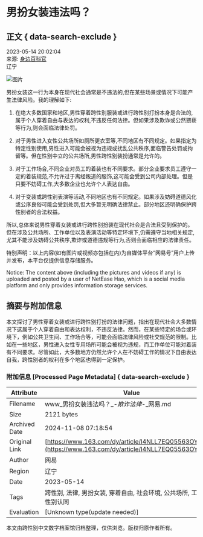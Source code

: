 # 男扮女装违法吗？

## 正文 { data-search-exclude }


2023-05-14 20:02:04  
来源: [身边百科官](https://www.163.com/dy/media/T1683642009995.html)  
辽宁  

![图片](https://static.ws.126.net/163/f2e/dy_media/dy_media/static/images/ipLocation.f6d00eb.svg)

男扮女装这一行为本身在现代社会通常是不违法的,但在某些场景或情况下可能产生法律风险。我的理解如下:

1. 在绝大多数国家和地区,男性穿着跨性别服装或进行跨性别打扮本身是合法的,属于个人穿着自由与表达的权利,不违反任何法律。但如果涉及欺诈或公然猥亵等行为,则会面临法律处罚。

2. 对于男性进入女性公共场所如厕所更衣室等,不同地区有不同规定。如果指定为特定性别使用,男性进入可能会被视为违规或扰乱公共秩序,面临警告处罚或拘留等。但在性别中立的公共场所,男性跨性别装扮通常是允许的。

3. 对于工作场合,不同企业对员工的着装也有不同要求。部分企业要求员工遵守一定的着装规范,不允许过于离经叛道的服饰,这可能会受到公司内部处理。但是只要不妨碍工作,大多数企业也允许个人表达自由。

4. 对于变装或跨性别表演等活动,不同地区也有不同规定。如果涉及妨碍道德风化或公序良俗可能会受到处罚,但大多暂无明确法律禁止。部分地区还明确保护跨性别者的合法权益。

所以,总体来说男性穿着女装或进行跨性别扮装在现代社会是合法且受到保护的。但在涉及公共场所、工作单位以及表演活动等特定环境下,仍需遵守当地相关规定,尤其不能涉及妨碍公共秩序,欺诈或道德违规等行为,否则会面临相应的法律责任。

特别声明：以上内容(如有图片或视频亦包括在内)为自媒体平台“网易号”用户上传并发布，本平台仅提供信息存储服务。

Notice: The content above (including the pictures and videos if any) is uploaded and posted by a user of NetEase Hao, which is a social media platform and only provides information storage services.

## 摘要与附加信息

<!-- tcd_abstract -->
本文探讨了男性穿着女装或进行跨性别打扮的法律问题，指出在现代社会大多数情况下这属于个人穿着自由和表达权利，不违反法律。然而，在某些特定的场合或环境下，例如公共卫生间、工作场合等，可能会面临法律风险或社交规范的限制。比如在一些地区，男性进入女性专用场所可能会被视为违规，而工作单位可能对着装有不同要求。尽管如此，大多数地方仍然允许个人在不妨碍工作的情况下自由表达自我，跨性别者的权利在多个地区也得到一定保护。
<!-- tcd_abstract_end -->

### 附加信息 [Processed Page Metadata] { data-search-exclude }

| Attribute       | Value                                  |
|-----------------|----------------------------------------|
| Filename        | www_男扮女装违法吗？_-_欺诈法律_-_网易.md                             |
| Size            | 2121 bytes                           |
| Archived Date   | 2024-11-08 07:18:54                             |
| Original Link   | [https://www.163.com/dy/article/I4NLL7EQ05563OY7.html](https://www.163.com/dy/article/I4NLL7EQ05563OY7.html)                       |
| Author          | 网易                               |
| Region          | 辽宁                               |
| Date            | 2023-05-14                                 |
| Tags            | 跨性别, 法律, 男扮女装, 穿着自由, 社会环境, 公共场所, 工作场合, 性别认同                                 |
| Evaluation            | [Unknown type(update needed)]                                 |
<!-- tcd_table_end -->

本文由跨性别中文数字档案馆归档整理，仅供浏览。版权归原作者所有。
